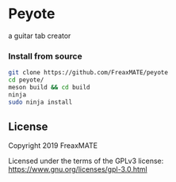# Peyote
a guitar tab creator

### Install from source
```bash
git clone https://github.com/FreaxMATE/peyote
cd peyote/
meson build && cd build
ninja
sudo ninja install
```

## License

Copyright 2019 FreaxMATE

Licensed under the terms of the GPLv3 license: https://www.gnu.org/licenses/gpl-3.0.html

